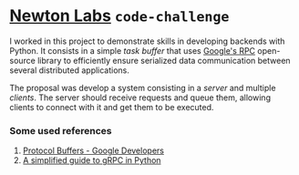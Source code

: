 # [Newton Labs][newton_labs] `code-challenge`
I worked in this project to demonstrate skills in developing backends with Python. It consists in a simple _task buffer_ that uses [Google's RPC][wikipedia] open-source library to efficiently ensure serialized data communication between several distributed applications.

The proposal was develop a system consisting in a _server_ and multiple _clients_. The server should receive requests and queue them, allowing clients to connect with it and get them to be executed.


[newton_labs]: https://www.linkedin.com/company/newton-ai/
[grpc]: https://github.com/grpc/grpc.io
[wikipedia]: https://en.wikipedia.org/wiki/GRPC


### Some used references
1. [Protocol Buffers - Google Developers](https://developers.google.com/protocol-buffers/docs/pythontutorial)
2. [A simplified guide to gRPC in Python](https://www.semantics3.com/blog/a-simplified-guide-to-grpc-in-python-6c4e25f0c506/)
